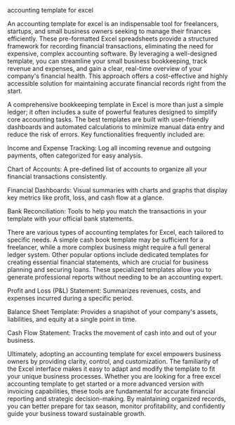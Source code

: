 accounting template for excel


An accounting template for excel is an indispensable tool for freelancers, startups, and small business owners seeking to manage their finances efficiently. These pre-formatted Excel spreadsheets provide a structured framework for recording financial transactions, eliminating the need for expensive, complex accounting software. By leveraging a well-designed template, you can streamline your small business bookkeeping, track revenue and expenses, and gain a clear, real-time overview of your company's financial health. This approach offers a cost-effective and highly accessible solution for maintaining accurate financial records right from the start.



A comprehensive bookkeeping template in Excel is more than just a simple ledger; it often includes a suite of powerful features designed to simplify core accounting tasks. The best templates are built with user-friendly dashboards and automated calculations to minimize manual data entry and reduce the risk of errors. Key functionalities frequently included are:




Income and Expense Tracking: Log all incoming revenue and outgoing payments, often categorized for easy analysis.


Chart of Accounts: A pre-defined list of accounts to organize all your financial transactions consistently.


Financial Dashboards: Visual summaries with charts and graphs that display key metrics like profit, loss, and cash flow at a glance.


Bank Reconciliation: Tools to help you match the transactions in your template with your official bank statements.





There are various types of accounting templates for Excel, each tailored to specific needs. A simple cash book template may be sufficient for a freelancer, while a more complex business might require a full general ledger system. Other popular options include dedicated templates for creating essential financial statements, which are crucial for business planning and securing loans. These specialized templates allow you to generate professional reports without needing to be an accounting expert.




Profit and Loss (P&L) Statement: Summarizes revenues, costs, and expenses incurred during a specific period.


Balance Sheet Template: Provides a snapshot of your company's assets, liabilities, and equity at a single point in time.


Cash Flow Statement: Tracks the movement of cash into and out of your business.





Ultimately, adopting an accounting template for excel empowers business owners by providing clarity, control, and customization. The familiarity of the Excel interface makes it easy to adapt and modify the template to fit your unique business processes. Whether you are looking for a free excel accounting template to get started or a more advanced version with invoicing capabilities, these tools are fundamental for accurate financial reporting and strategic decision-making. By maintaining organized records, you can better prepare for tax season, monitor profitability, and confidently guide your business toward sustainable growth.
